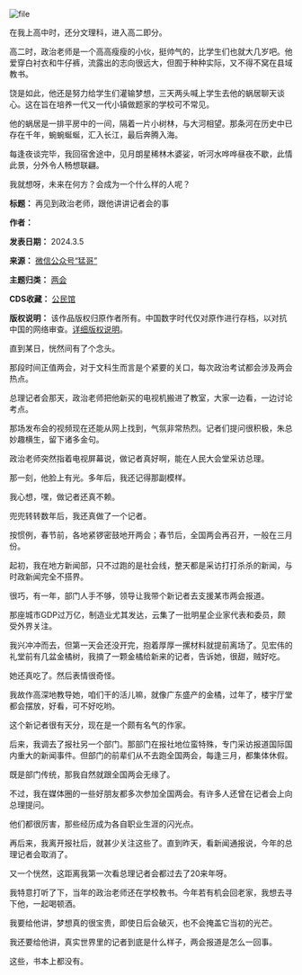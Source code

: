 ![file](https://chinadigitaltimes.net/chinese/files/2024/03/image-1709652214032.png)


在我上高中时，还分文理科，进入高二即分。


高二时，政治老师是一个高高瘦瘦的小伙，挺帅气的，比学生们也就大几岁吧。他爱穿白衬衣和牛仔裤，流露出的志向很远大，但囿于种种实际，又不得不窝在县域教书。


饶是如此，他还是努力给学生们灌输梦想，三天两头喊上学生去他的蜗居聊天谈心。这在旨在培养一代又一代小镇做题家的学校可不常见。


他的蜗居是一排平房中的一间，隔着一片小树林，与大河相望。那条河在历史中已存在千年，蜿蜿蜒蜒，汇入长江，最后奔腾入海。


每逢夜谈完毕，我回宿舍途中，见月朗星稀林木婆娑，听河水哗哗昼夜不歇，此情此景，分外令人畅想联翩。


我就想呀，未来在何方？会成为一个什么样的人呢？




**标题：** 再见到政治老师，跟他讲讲记者会的事  

**作者：**   

**发表日期：** 2024.3.5  

**来源：** [微信公众号“猛哥”](https://web.archive.org/web/https://mp.weixin.qq.com/s/va0NWZBmnovrxSSqNri__w)  

**主题归类：** [两会](https://chinadigitaltimes.net/chinese/feed)  

**CDS收藏：** [公民馆](https://chinadigitaltimes.net/space/%E5%85%AC%E6%B0%91%E9%A6%86)  

**版权说明：** 该作品版权归原作者所有。中国数字时代仅对原作进行存档，以对抗中国的网络审查。[详细版权说明](https://chinadigitaltimes.net/chinese/copyright)。


直到某日，恍然间有了个念头。


那段时间正值两会，对于文科生而言是个紧要的关口，每次政治考试都会涉及两会热点。


总理记者会那天，政治老师把他新买的电视机搬进了教室，大家一边看，一边讨论考点。


那场发布会的视频现在还能从网上找到，气氛非常热烈。记者们提问很积极，朱总妙趣横生，留下诸多金句。


政治老师突然指着电视屏幕说，做记者真好啊，能在人民大会堂采访总理。


那一刻，他脸上有光。多年后，我还记得那副模样。


我心想，嘿，做记者还真不赖。


兜兜转转数年后，我还真做了一个记者。


按惯例，春节前，各地紧锣密鼓地开两会；春节后，全国两会再召开，一般在三月份。


起初，我在地方新闻部，只不过跑的是社会线，整天都是采访打打杀杀的新闻，与时政新闻完全不搭界。


很巧，有一年，部门人手不够，领导让我带个新记者去支援某市两会报道。


那座城市GDP过万亿，制造业尤其发达，云集了一批明星企业家代表和委员，颇受外界关注。


我兴冲冲而去，但第一天会还没开完，抱着厚厚一摞材料就提前离场了。见宏伟的礼堂前有几盆金橘树，我摘了一颗金橘给新来的记者，告诉她，很甜，贼好吃。


她还真吃了。然后表情很奇怪。 


我故作高深地教导她，咱们干的活儿嘛，就像广东盛产的金橘，过年了，楼宇厅堂都会摆放，好看，可不好吃哟。


这个新记者很有天分，现在是一个颇有名气的作家。


后来，我调去了报社另一个部门。那部门在报社地位蛮特殊，专门采访报道国际国内重大的新闻事件。但部门的前辈们从不去跑全国两会，每逢三月，都集体休假。


既是部门传统，那我自然就跟全国两会无缘了。


不过，我在媒体圈的一些好朋友都多次参加全国两会。有许多人还曾在记者会上向总理提问。


他们都很厉害，那些经历成为各自职业生涯的闪光点。


再后来，我离开报社后，就甚少关注这些了。直到昨天，看新闻通报说，今年的总理记者会取消了。


又一个恍然，这距离我第一次看总理记者会都过去了20来年呀。


我特意打听了下，当年的政治老师还在学校教书。今年若有机会回老家，我想去寻下他，一起喝顿酒。


我要给他讲，梦想真的很宝贵，即使日后会破灭，也不会掩盖它当初的光芒。


我还要给他讲，真实世界里的记者到底是什么样子，两会报道是怎么一回事。


这些，书本上都没有。

